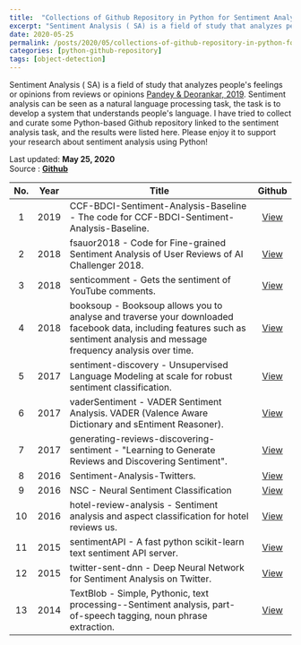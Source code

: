 ```yaml
---
title:  "Collections of Github Repository in Python for Sentiment Analysis Task"
excerpt: "Sentiment Analysis ( SA) is a field of study that analyzes people's feelings or opinions from reviews or opinions. Sentiment analysis can be seen as a natural language processing task, the task is to develop a system that understands people's language. I have tried to collect and curate some Python-based Github repository linked to the sentiment analysis task, and the results were listed here. Please enjoy it to support your research about sentiment analysis using Python! "
date: 2020-05-25
permalink: /posts/2020/05/collections-of-github-repository-in-python-for-sentiment-analysis-task/
categories: [python-github-repository]
tags: [object-detection]
---
```


Sentiment Analysis ( SA) is a field of study that analyzes people's feelings or opinions from reviews or opinions [Pandey & Deorankar, 2019](https://doi.org/10.1109/ICECCT.2019.8869160). Sentiment analysis can be seen as a natural language processing task, the task is to develop a system that understands people's language. I have tried to collect and curate some Python-based Github repository linked to the sentiment analysis task, and the results were listed here. Please enjoy it to support your research about sentiment analysis using Python! 

Last updated: **May 25, 2020** <br />
Source      : [**Github**](https://github.com/)

|No.| Year  |  Title | Github   |
|:-:| :---: | ------ | :------: |
|1|2019|CCF-BDCI-Sentiment-Analysis-Baseline - The code for CCF-BDCI-Sentiment-Analysis-Baseline. | [View](https://github.com/guoday/CCF-BDCI-Sentiment-Analysis-Baseline) |
|2|2018|fsauor2018 - Code for Fine-grained Sentiment Analysis of User Reviews of AI Challenger 2018. | [View](https://github.com/xueyouluo/fsauor2018) |
|3|2018|senticomment - Gets the sentiment of YouTube comments. | [View](https://github.com/johnafish/senticomment) |
|4|2018|booksoup - Booksoup allows you to analyse and traverse your downloaded facebook data, including features such as sentiment analysis and message frequency analysis over time. | [View](https://github.com/Buroni/booksoup) |
|5|2017|sentiment-discovery - Unsupervised Language Modeling at scale for robust sentiment classification. | [View](https://github.com/NVIDIA/sentiment-discovery) |
|6|2017|vaderSentiment - VADER Sentiment Analysis. VADER (Valence Aware Dictionary and sEntiment Reasoner). | [View](https://github.com/cjhutto/vaderSentiment) |
|7|2017|generating-reviews-discovering-sentiment - "Learning to Generate Reviews and Discovering Sentiment". | [View](https://github.com/openai/generating-reviews-discovering-sentiment) |
|8|2016|Sentiment-Analysis-Twitters. | [View](https://github.com/ayushoriginal/Sentiment-Analysis-Twitter) |
|9|2016|NSC - Neural Sentiment Classification| [View](https://github.com/thunlp/NSC) |
|10|2016|hotel-review-analysis - Sentiment analysis and aspect classification for hotel reviews us. | [View](https://github.com/monkeylearn/hotel-review-analysis) |
|11|2015|sentimentAPI - A fast python scikit-learn text sentiment API server. | [View](https://github.com/mikelynn2/sentimentAPI) |
|12|2015|twitter-sent-dnn - Deep Neural Network for Sentiment Analysis on Twitter. | [View](https://github.com/xiaohan2012/twitter-sent-dnn) |
|13|2014|TextBlob - Simple, Pythonic, text processing--Sentiment analysis, part-of-speech tagging, noun phrase extraction. | [View](https://github.com/sloria/TextBlob) |